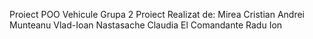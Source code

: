 Proiect POO Vehicule Grupa 2 
Proiect Realizat de:
Mirea Cristian Andrei
Munteanu Vlad-Ioan
Nastasache Claudia
El Comandante Radu Ion
